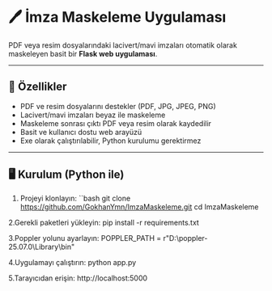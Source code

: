 # 🖊️ İmza Maskeleme Uygulaması

PDF veya resim dosyalarındaki lacivert/mavi imzaları otomatik olarak maskeleyen basit bir **Flask web uygulaması**.

---

## 🎯 Özellikler
- PDF ve resim dosyalarını destekler (PDF, JPG, JPEG, PNG)
- Lacivert/mavi imzaları beyaz ile maskeleme
- Maskeleme sonrası çıktı PDF veya resim olarak kaydedilir
- Basit ve kullanıcı dostu web arayüzü
- Exe olarak çalıştırılabilir, Python kurulumu gerektirmez

---

## 🖥️ Kurulum (Python ile)

1. Projeyi klonlayın:
    ``bash
    git clone https://github.com/GokhanYmn/ImzaMaskeleme.git
    cd ImzaMaskeleme
   
2.Gerekli paketleri yükleyin:
    pip install -r requirements.txt

3.Poppler yolunu ayarlayın:
    POPPLER_PATH = r"D:\poppler-25.07.0\Library\bin"

4.Uygulamayı çalıştırın:
    python app.py

5.Tarayıcıdan erişin:
    http://localhost:5000

